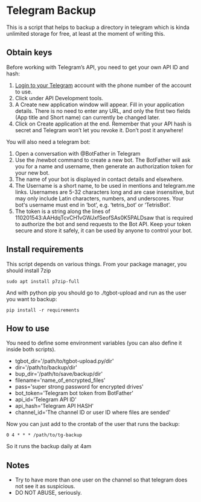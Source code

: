 # Telegram Backup

This is a script that helps to backup a directory
 in telegram which is kinda unlimited storage for
 free, at least at the moment of writing this.

## Obtain keys

Before working with Telegram’s API, you need to
 get your own API ID and hash:

1. [Login to your Telegram](https://my.telegram.org/)
 account with the phone number of the account to use.
2. Click under API Development tools.
3. A Create new application window will appear.
 Fill in your application details. There is no need
 to enter any URL, and only the first two fields
 (App title and Short name) can currently be changed later.
4. Click on Create application at the end. Remember
 that your API hash is secret and Telegram won’t
 let you revoke it. Don’t post it anywhere!

You will also need a telegram bot:

1. Open a conversation with @BotFather in Telegram
2. Use the /newbot command to create a new bot.
 The BotFather will ask you for a name and username,
 then generate an authorization token for your new bot.
3. The name of your bot is displayed in contact details
 and elsewhere.
4. The Username is a short name, to be used in mentions and
 telegram.me links. Usernames are 5-32 characters long and
 are case insensitive, but may only include Latin characters,
 numbers, and underscores. Your bot's username must end in
 ‘bot’, e.g. ‘tetris_bot’ or ‘TetrisBot’.
5. The token is a string along the lines of
 110201543:AAHdqTcvCH1vGWJxfSeofSAs0K5PALDsaw
 that is required to authorize the bot and send requests to
 the Bot API. Keep your token secure and store it safely, it
 can be used by anyone to control your bot.

## Install requirements

This script depends on various things. From your package
 manager, you should install 7zip

    sudo apt install p7zip-full

And with python pip you should go to ./tgbot-upload and
run as the user you want to backup:

    pip install -r requirements

## How to use

You need to define some environment variables (you
 can also define it inside both scripts).

- tgbot_dir='/path/to/tgbot-upload.py/dir'
- dir='/path/to/backup/dir'
- bup_dir='/path/to/save/backup/dir'
- filename='name_of_encrypted_files'
- pass='super strong password for encrypted drives'
- bot_token='Telegram bot token from BotFather'
- api_id='Telegram API ID'
- api_hash='Telegram API HASH'
- channel_id='The channel ID or user ID where files are sended'

Now you can just add to the crontab of the user
 that runs the backup:

    0 4 * * * /path/to/tg-backup

So it runs the backup daily at 4am

## Notes

- Try to have more than one user on the channel so that
 telegram does not see it as suspicious.
- DO NOT ABUSE, seriously.
